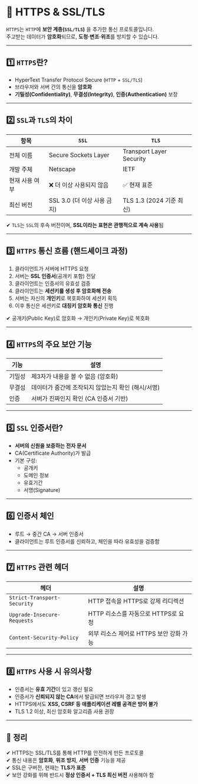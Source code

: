 # 🔐 HTTPS & SSL/TLS

`HTTPS`는 `HTTP`에 **보안 계층(`SSL/TLS`)** 을 추가한 통신 프로토콜입니다.  
주고받는 데이터가 **암호화**되므로, **도청·변조·위조**를 방지할 수 있습니다.

---

## 1️⃣ `HTTPS`란?

- HyperText Transfer Protocol Secure (`HTTP` + `SSL/TLS`)
- 브라우저와 서버 간의 통신을 **암호화**
- **기밀성(Confidentiality)**, **무결성(Integrity)**, **인증(Authentication)** 보장

---

## 2️⃣ `SSL`과 `TLS`의 차이

| 항목 | `SSL` | `TLS` |
|------|-----|-----|
| 전체 이름 | Secure Sockets Layer | Transport Layer Security |
| 개발 주체 | Netscape | IETF |
| 현재 사용 여부 | ❌ 더 이상 사용되지 않음 | ✅ 현재 표준 |
| 최신 버전 | SSL 3.0 (더 이상 사용 금지) | TLS 1.3 (2024 기준 최신) |

✔ `TLS`는 `SSL`의 후속 버전이며, **SSL이라는 표현은 관행적으로 계속 사용**됨  

---

## 3️⃣ `HTTPS` 통신 흐름 (핸드셰이크 과정)

1. 클라이언트가 서버에 HTTPS 요청
2. 서버는 **SSL 인증서**(공개키 포함) 전달
3. 클라이언트는 인증서의 유효성 검증
4. 클라이언트는 **세션키를 생성 후 암호화해 전송**
5. 서버는 자신의 **개인키**로 복호화하여 세션키 획득
6. 이후 통신은 세션키로 **대칭키 암호화 통신** 진행

✔ 공개키(Public Key)로 암호화 → 개인키(Private Key)로 복호화  

---

## 4️⃣ `HTTPS`의 주요 보안 기능

| 기능 | 설명 |
|------|------|
| 기밀성 | 제3자가 내용을 볼 수 없음 (암호화) |
| 무결성 | 데이터가 중간에 조작되지 않았는지 확인 (해시/서명) |
| 인증 | 서버가 진짜인지 확인 (CA 인증서 기반) |

---

## 5️⃣ `SSL` 인증서란?

- **서버의 신원을 보증하는 전자 문서**
- CA(Certificate Authority)가 발급
- 기본 구성:
  - 공개키
  - 도메인 정보
  - 유효기간
  - 서명(Signature)

---

## 6️⃣ 인증서 체인

- 루트 → 중간 CA → 서버 인증서  
- 클라이언트는 루트 인증서를 신뢰하고, 체인을 따라 유효성을 검증함

---

## 7️⃣ `HTTPS` 관련 헤더

| 헤더 | 설명 |
|------|------|
| `Strict-Transport-Security` | HTTP 접속을 HTTPS로 강제 리디렉션 |
| `Upgrade-Insecure-Requests` | HTTP 리소스를 자동으로 HTTPS로 요청 |
| `Content-Security-Policy` | 외부 리소스 제어로 HTTPS 보안 강화 가능 |

---

## 8️⃣ `HTTPS` 사용 시 유의사항

- 인증서는 **유효 기간**이 있고 갱신 필요
- 인증서가 **신뢰되지 않는 CA**에서 발급되면 브라우저 경고 발생
- HTTPS에서도 **XSS, CSRF 등 애플리케이션 레벨 공격은 방어 불가**
- TLS 1.2 이상, 최신 암호화 알고리즘 사용 권장

---

## 🎯 정리

✔ HTTPS는 SSL/TLS를 통해 HTTP를 안전하게 만든 프로토콜  
✔ 통신 내용은 **암호화**, **위조 방지**, **서버 인증** 기능을 제공  
✔ SSL은 구버전, 현재는 **TLS가 표준**  
✔ 보안 강화를 위해 반드시 **정상 인증서 + TLS 최신 버전** 사용해야 함
